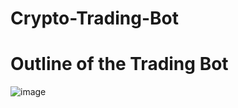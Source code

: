 # Crypto-Trading-Bot

# Outline of the  Trading Bot

![image](https://user-images.githubusercontent.com/82409114/126230163-6c2a4803-bcdf-4925-895a-05f506aad05c.png)

